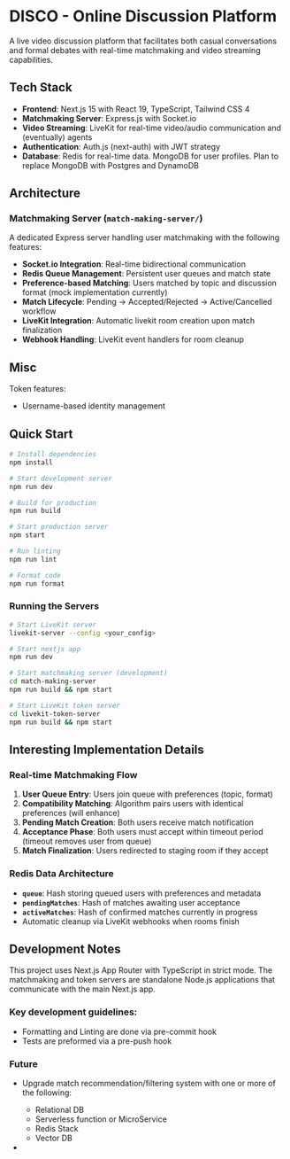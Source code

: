 # DISCO - Online Discussion Platform

A live video discussion platform that facilitates both casual conversations and formal debates with real-time matchmaking and video streaming capabilities.

## Tech Stack

- **Frontend**: Next.js 15 with React 19, TypeScript, Tailwind CSS 4
- **Matchmaking Server**: Express.js with Socket.io
- **Video Streaming**: LiveKit for real-time video/audio communication and (eventually) agents
- **Authentication**: Auth.js (next-auth) with JWT strategy
- **Database**: Redis for real-time data. MongoDB for user profiles. Plan to replace MongoDB with Postgres and DynamoDB

## Architecture

### Matchmaking Server (`match-making-server/`)
A dedicated Express server handling user matchmaking with the following features:
- **Socket.io Integration**: Real-time bidirectional communication
- **Redis Queue Management**: Persistent user queues and match state
- **Preference-based Matching**: Users matched by topic and discussion format (mock implementation currently)
- **Match Lifecycle**: Pending → Accepted/Rejected → Active/Cancelled workflow
- **LiveKit Integration**: Automatic livekit room creation upon match finalization
- **Webhook Handling**: LiveKit event handlers for room cleanup

## Misc

Token features:
- Username-based identity management

## Quick Start

```bash
# Install dependencies
npm install

# Start development server
npm run dev

# Build for production
npm run build

# Start production server
npm start

# Run linting
npm run lint

# Format code
npm run format
```

### Running the Servers

```bash
# Start LiveKit server
livekit-server --config <your_config>

# Start nextjs app
npm run dev

# Start matchmaking server (development)
cd match-making-server
npm run build && npm start

# Start LiveKit token server
cd livekit-token-server
npm run build && npm start
```

## Interesting Implementation Details

### Real-time Matchmaking Flow
1. **User Queue Entry**: Users join queue with preferences (topic, format)
2. **Compatibility Matching**: Algorithm pairs users with identical preferences (will enhance)
3. **Pending Match Creation**: Both users receive match notification
4. **Acceptance Phase**: Both users must accept within timeout period (timeout removes user from queue)
5. **Match Finalization**: Users redirected to staging room if they accept

### Redis Data Architecture
- **`queue`**: Hash storing queued users with preferences and metadata
- **`pendingMatches`**: Hash of matches awaiting user acceptance
- **`activeMatches`**: Hash of confirmed matches currently in progress
- Automatic cleanup via LiveKit webhooks when rooms finish

## Development Notes

This project uses Next.js App Router with TypeScript in strict mode. The matchmaking and token servers are standalone Node.js applications that communicate with the main Next.js app.

### Key development guidelines:
- Formatting and Linting are done via pre-commit hook
- Tests are preformed via a pre-push hook

### Future

- Upgrade match recommendation/filtering system with one or more of the following:
    - Relational DB 
    - Serverless function or MicroService
    - Redis Stack
    - Vector DB

- 